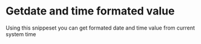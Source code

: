 # Getdate and time formated value
Using this snippeset you can get formated date and time value from current system time
